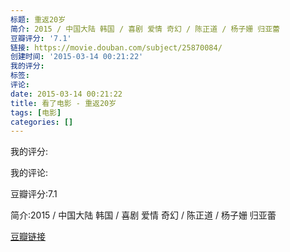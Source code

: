 ```yaml
---
标题: 重返20岁
简介: 2015 / 中国大陆 韩国 / 喜剧 爱情 奇幻 / 陈正道 / 杨子姗 归亚蕾
豆瓣评分: '7.1'
链接: https://movie.douban.com/subject/25870084/
创建时间: '2015-03-14 00:21:22'
我的评分:
标签:
评论:
date: 2015-03-14 00:21:22
title: 看了电影 - 重返20岁
tags: [电影]
categories: []
---
```


我的评分:

我的评论:

豆瓣评分:7.1

简介:2015 / 中国大陆 韩国 / 喜剧 爱情 奇幻 / 陈正道 / 杨子姗 归亚蕾

[豆瓣链接](https://movie.douban.com/subject/25870084/)


